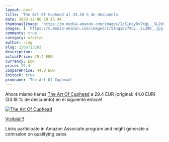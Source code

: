 ```yaml
---
layout: post
title: 'The Art Of Cuphead al 33.18 % de descuento'
date: 2020-12-06 10:15:44
thumbnailImage: 'https://m.media-amazon.com/images/I/51nqyDv7XqL._SL200_.jpg'
images: [ 'https://m.media-amazon.com/images/I/51nqyDv7XqL._SL200_.jpg' ]
comments: true
category: ofertas
author: ring
slug: 1506713203
description:
actualPrice: 29.4 EUR
currency: EUR
price: 29.4
comparePrice: 44.0 EUR
inStock: true
prodname: 'The Art Of Cuphead'
---
```


Ahora mismo tienes [The Art Of Cuphead](https://www.amazon.es/dp/1506713203/?tag=tolees-21) a 29.4 EUR (original: 44.0 EUR) (33.18 %  de descuento) en el siguiente enlace!

[![The Art Of Cuphead](https://m.media-amazon.com/images/I/51nqyDv7XqL._SL200_.jpg)](https://www.amazon.es/dp/1506713203/?tag=tolees-21)

[Visítala!!!](https://www.amazon.es/dp/1506713203/?tag=tolees-21)

Links participate in Amazon Associate program and might generate a comission on qualifying sales

